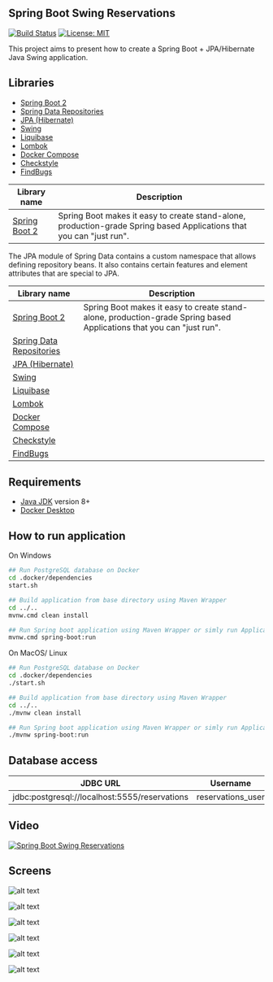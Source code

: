Spring Boot Swing Reservations
---------------------------------------------
[![Build Status](https://github.com/DanielMichalski/spring-boot-swing-reservations/workflows/Java%20CI%20with%20Maven/badge.svg?branch=master)](https://github.com/DanielMichalski/spring-boot-swing-reservations/actions?query=workflow%3A%22Java+CI+with+Maven%22)
[![License: MIT](https://img.shields.io/badge/License-MIT-yellow.svg)](https://github.com/DanielMichalski/spring-boot-swing-reservations/blob/master/LICENSE)

This project aims to present how to create a Spring Boot + JPA/Hibernate Java Swing application.

Libraries
---------------------------------------------
- [Spring Boot 2](https://spring.io/projects/spring-boot)
- [Spring Data Repositories](https://docs.spring.io/spring-data/jpa/docs/current/reference/html/#jpa.repositories)
- [JPA (Hibernate)](https://hibernate.org/)
- [Swing](https://docs.oracle.com/javase/8/docs/api/javax/swing/package-summary.html)
- [Liquibase](https://www.liquibase.org/)
- [Lombok](https://projectlombok.org/)
- [Docker Compose](https://docs.docker.com/compose/)
- [Checkstyle](https://checkstyle.sourceforge.io/)
- [FindBugs](http://findbugs.sourceforge.net/)

| Library name                                            | Description                                                                                                          |
|-------------------------------------------------------- |--------------------------------------------------------------------------------------------------------------------- |
| [Spring Boot 2](https://spring.io/projects/spring-boot) | Spring Boot makes it easy to create stand-alone, production-grade Spring based Applications that you can "just run". |
The JPA module of Spring Data contains a custom namespace that allows defining repository beans. It also contains certain features and element attributes that are special to JPA.

| Library name                                                                                                     | Description                                                                                                          |
|------------------------------------------------------------------------------------------------------------------|----------------------------------------------------------------------------------------------------------------------|
| [Spring Boot 2](https://spring.io/projects/spring-boot)                                                          | Spring Boot makes it easy to create stand-alone, production-grade Spring based Applications that you can "just run". |
| [Spring Data Repositories](https://docs.spring.io/spring-data/jpa/docs/current/reference/html/#jpa.repositories) |                                                                                                                      |
| [JPA (Hibernate)](https://hibernate.org/)                                                                        |                                                                                                                      |
| [Swing](https://docs.oracle.com/javase/8/docs/api/javax/swing/package-summary.html)                              |                                                                                                                      |
| [Liquibase](https://www.liquibase.org/)                                                                          |                                                                                                                      |
| [Lombok](https://projectlombok.org/)                                                                             |                                                                                                                      |
| [Docker Compose](https://docs.docker.com/compose/)                                                               |                                                                                                                      |
| [Checkstyle](https://checkstyle.sourceforge.io/)                                                                 |                                                                                                                      |
| [FindBugs](http://findbugs.sourceforge.net/)                                                                     |                                                                                                                      |                                                             |                                                  |

Requirements
---------------------------------------------
- [Java JDK](https://www.oracle.com/pl/java/technologies/javase-downloads.html) version 8+
- [Docker Desktop](https://www.docker.com/products/docker-desktop) 

How to run application
---------------------------------------------
On Windows
```bash
## Run PostgreSQL database on Docker
cd .docker/dependencies
start.sh

## Build application from base directory using Maven Wrapper
cd ../..
mvnw.cmd clean install

## Run Spring boot application using Maven Wrapper or simly run Application class
mvnw.cmd spring-boot:run
```

On MacOS/ Linux
```bash
## Run PostgreSQL database on Docker
cd .docker/dependencies
./start.sh

## Build application from base directory using Maven Wrapper
cd ../..
./mvnw clean install

## Run Spring boot application using Maven Wrapper or simly run Application class
./mvnw spring-boot:run
```

Database access
---------------

| JDBC URL                                      | Username         	| Password         |
|----------------------------------------------	|------------------	|----------------- |
| jdbc:postgresql://localhost:5555/reservations | reservations_user | reservations_psw |

Video
-----

[![Spring Boot Swing Reservations](http://img.youtube.com/vi/E7ho0qdWhus/0.jpg)](https://youtu.be/E7ho0qdWhus "Spring Boot Swing Reservations")

Screens
---------------------------------------------

![alt text](https://github.com/DanielMichalski/spring-boot-swing-reservations/blob/master/src/main/resources/images/db_schema.png "Screen 1")

![alt text](https://github.com/DanielMichalski/spring-boot-swing-reservations/blob/master/src/main/resources/images/spring_boot.png "Screen 2")

![alt text](https://github.com/DanielMichalski/spring-boot-swing-reservations/blob/master/src/main/resources/images/forms.png "Screen 3")

![alt text](https://github.com/DanielMichalski/spring-boot-swing-reservations/blob/master/src/main/resources/images/form1.png "Screen 4")

![alt text](https://github.com/DanielMichalski/spring-boot-swing-reservations/blob/master/src/main/resources/images/form2.png "Screen 5")

![alt text](https://github.com/DanielMichalski/spring-boot-swing-reservations/blob/master/src/main/resources/images/reports.png "Screen 6")
